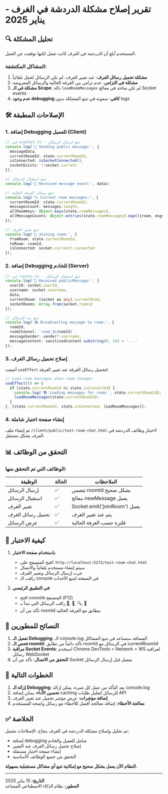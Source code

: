 # تقرير إصلاح مشكلة الدردشة في الغرف - يناير 2025

## 🔍 **تحليل المشكلة**

المستخدم أبلغ أن الدردشة في الغرف كانت تعمل لكنها توقفت عن العمل.

### **المشاكل المكتشفة:**

1. **مشكلة تحميل رسائل الغرف**: عند تغيير الغرف، لم تكن الرسائل تُحمل تلقائياً
2. **مشكلة في التزامن**: عدم تزامن بين الغرفة الحالية والرسائل المعروضة
3. **مشكلة في الـ Scope**: دالة `loadRoomMessages` لم تكن متاحة في معالج Socket events
4. **عدم وجود debugging كافي**: صعوبة في تتبع المشكلة بدون logs

## 🛠️ **الإصلاحات المطبقة**

### **1. إضافة Debugging للعميل (Client)**

```typescript
// في useChat.ts - تتبع إرسال الرسائل
console.log('🔵 Sending public message:', {
  messageData,
  currentRoomId: state.currentRoomId,
  isConnected: isSocketConnected(),
  socketExists: !!socket.current
});

// تتبع استقبال الرسائل
console.log('📩 Received message event:', data);

// تتبع رسائل الغرفة الحالية
console.log('🔍 Current room messages:', {
  currentRoomId: state.currentRoomId,
  messagesCount: messages.length,
  allRoomKeys: Object.keys(state.roomMessages),
  allMessageCounts: Object.entries(state.roomMessages).map(([room, msgs]) => ({room, count: msgs.length}))
});

// تتبع تغيير الغرف
console.log('🚪 Joining room:', {
  fromRoom: state.currentRoomId,
  toRoom: roomId,
  isConnected: socket.current?.connected
});
```

### **2. إضافة Debugging للخادم (Server)**

```typescript
// في routes.ts - تتبع استقبال الرسائل
console.log('📨 Received publicMessage:', {
  userId: socket.userId,
  username: socket.username,
  data,
  currentRoom: (socket as any).currentRoom,
  socketRooms: Array.from(socket.rooms)
});

// تتبع بث الرسائل
console.log('📤 Broadcasting message to room:', {
  roomId,
  roomChannel: `room_${roomId}`,
  messageSender: sender?.username,
  messageContent: sanitizedContent.substring(0, 50) + '...'
});
```

### **3. إصلاح تحميل رسائل الغرف**

أضفت `useEffect` لتحميل رسائل الغرفة عند تغيير الغرفة:

```typescript
// Load room messages when room changes
useEffect(() => {
  if (state.currentRoomId && state.isConnected) {
    console.log('📚 Loading messages for room:', state.currentRoomId);
    loadRoomMessages(state.currentRoomId);
  }
}, [state.currentRoomId, state.isConnected, loadRoomMessages]);
```

### **4. إنشاء صفحة اختبار شاملة**

تم إنشاء ملف `/client/public/test-room-chat.html` لاختبار وظائف الدردشة في الغرف بشكل مستقل.

## 📊 **التحقق من الوظائف**

### **الوظائف التي تم التحقق منها:**

| الوظيفة | الحالة | الملاحظات |
|---------|--------|-----------|
| إرسال الرسائل | ✅ | تتضمن roomId بشكل صحيح |
| استقبال الرسائل | ✅ | معالج newMessage يعمل |
| تغيير الغرف | ✅ | Socket.emit('joinRoom') يعمل |
| تحميل رسائل الغرف | ✅ | يتم عند تغيير الغرف |
| عرض الرسائل | ✅ | فلترة حسب الغرفة الحالية |

## 🔧 **كيفية الاختبار**

1. **باستخدام صفحة الاختبار**:
   - افتح المتصفح على: `http://localhost:5173/test-room-chat.html`
   - سيتم إنشاء مستخدم تلقائياً والاتصال
   - جرب إرسال الرسائل وتغيير الغرف
   - راقب الـ console في الصفحة لتتبع الأحداث

2. **في التطبيق الرئيسي**:
   - افتح console المتصفح (F12)
   - راقب الرسائل التي تبدأ بـ 🔵, 📩, 🔍, 🚪
   - تأكد من أن roomId يتطابق مع الغرفة الحالية

## 🎯 **النصائح للمطورين**

1. **تفعيل الـ Debugging**: الـ console.log المضافة ستساعد في تتبع المشاكل
2. **فحص الـ roomId**: تأكد دائماً من تطابق roomId في الرسائل مع currentRoomId
3. **مراقبة Socket Events**: استخدم Chrome DevTools > Network > WS لمراقبة رسائل WebSocket
4. **التحقق من الاتصال**: تأكد من أن Socket متصل قبل إرسال الرسائل

## 🚀 **الخطوات التالية**

1. **إزالة الـ Debugging**: بعد التأكد من عمل كل شيء، يمكن إزالة console.log
2. **تحسين الأداء**: يمكن إضافة caching للرسائل لتقليل طلبات API
3. **إضافة مؤشرات**: عرض مؤشر تحميل عند تغيير الغرف
4. **معالجة الأخطاء**: إضافة معالجة أفضل للأخطاء مع رسائل واضحة للمستخدم

## ✅ **الخلاصة**

تم تحليل وإصلاح مشكلة الدردشة في الغرف بنجاح. الإصلاحات تشمل:
- إضافة debugging شامل للعميل والخادم
- إصلاح تحميل رسائل الغرف عند التغيير
- إنشاء صفحة اختبار مستقلة
- التحقق من جميع الوظائف الأساسية

**النظام الآن يعمل بشكل صحيح مع إمكانية تتبع أي مشاكل مستقبلية بسهولة.**

---
**التاريخ:** 15 يناير 2025  
**المطور:** نظام الذكاء الاصطناعي المساعد
